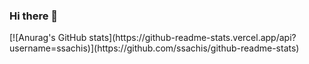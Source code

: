 ### Hi there 👋

<!--
**ssachis/ssachis** is a ✨ _special_ ✨ repository because its `README.md` (this file) appears on your GitHub profile.

Here are some ideas to get you started:
  https://ssachis.github.io/Portfolio-Website/

- 🔭 I’m currently working on projects using flutter and or web dev.
- 🌱 I’m currently learning data structures in C++ and machine learning in python.
- 👯 I’m looking to collaborate in open source projects.
- 💬 Ask me about C++ ,web dev,flutter.
- 📫 How to reach me:https://www.linkedin.com/in/sachi-s-b75419204/
- 😄 Pronouns: she/her
- ⚡ Fun fact: I like sketching(^~^)reach my art-ig at @art_byii
-->[![Anurag's GitHub stats](https://github-readme-stats.vercel.app/api?username=ssachis)](https://github.com/ssachis/github-readme-stats)

